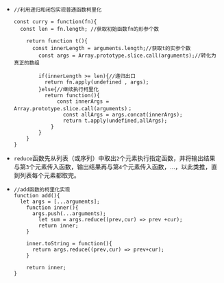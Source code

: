- ```
  //利用递归和闭包实现普通函数柯里化
  
  const curry = function(fn){
  	const len = fn.length; //获取初始函数fn的形参个数
      
      return function t(){
      	const innerLength = arguments.length;//获取t的实参个数
          const args = Array.prototype.slice.call(arguments);//转化为真正的数组
          
          if(innerLength >= len){//递归出口
          	return fn.apply(undefined , args);
          }else{//继续执行柯里化
          	return function(){
              	const innerArgs = Array.prototype.slice.call(arguments)；
                  const allArgs = args.concat(innerArgs);
                  return t.apply(undefined,allArgs);
              }
          }
      }
  }
  ```
- `reduce`函数先从列表（或序列）中取出`2`个元素执行指定函数，并将输出结果与第`3`个元素传入函数，输出结果再与第`4`个元素传入函数，…，以此类推，直到列表每个元素都取完。
- ```
  //add函数的柯里化实现
  function add(){
  	let args = [...arguments];
      function inner(){
      	args.push(...arguments);
          let sum = args.reduce((prev,cur) => prev +cur);
          return inner;
      }
      
      inner.toString = function(){
      	return args.reduce((prev,cur) => prev+cur);
      }
      
      return inner;
  }
  ```